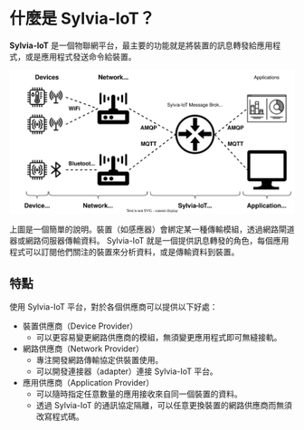# 什麼是 Sylvia-IoT？

**Sylvia-IoT** 是一個物聯網平台，最主要的功能就是將裝置的訊息轉發給應用程式，或是應用程式發送命令給裝置。

![Introduction](intro.svg)

上圖是一個簡單的說明。裝置（如感應器）會綁定某一種傳輸模組，透過網路閘道器或網路伺服器傳輸資料。
Sylvia-IoT 就是一個提供訊息轉發的角色，每個應用程式可以訂閱他們關注的裝置來分析資料，或是傳輸資料到裝置。

## 特點

使用 Sylvia-IoT 平台，對於各個供應商可以提供以下好處：

- 裝置供應商（Device Provider）
    - 可以更容易變更網路供應商的模組，無須變更應用程式即可無縫接軌。
- 網路供應商（Network Provider）
    - 專注開發網路傳輸協定供裝置使用。
    - 可以開發連接器（adapter）連接 Sylvia-IoT 平台。
- 應用供應商（Application Provider）
    - 可以隨時指定任意數量的應用接收來自同一個裝置的資料。
    - 透過 Sylvia-IoT 的通訊協定隔離，可以任意更換裝置的網路供應商而無須改寫程式碼。
